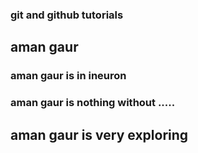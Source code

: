 ### git and github tutorials

## aman gaur

### aman gaur is in ineuron

### aman gaur is nothing without .....

## aman gaur is very exploring
